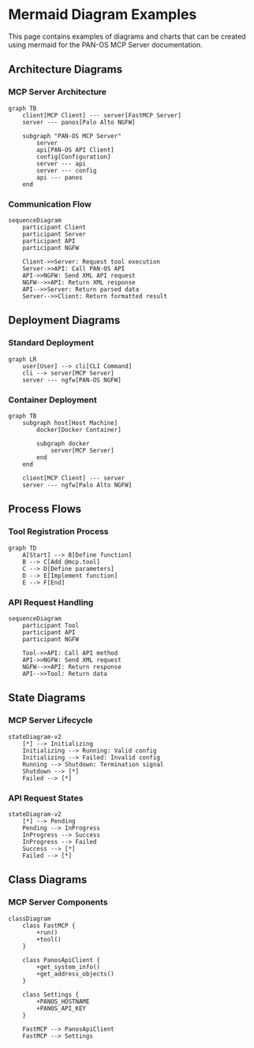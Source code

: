 # Mermaid Diagram Examples

This page contains examples of diagrams and charts that can be created using mermaid for the PAN-OS MCP Server documentation.

## Architecture Diagrams

### MCP Server Architecture

```mermaid
graph TB
    client[MCP Client] --- server[FastMCP Server]
    server --- panos[Palo Alto NGFW]
    
    subgraph "PAN-OS MCP Server"
        server
        api[PAN-OS API Client]
        config[Configuration]
        server --- api
        server --- config
        api --- panos
    end
```

### Communication Flow

```mermaid
sequenceDiagram
    participant Client
    participant Server
    participant API
    participant NGFW
    
    Client->>Server: Request tool execution
    Server->>API: Call PAN-OS API
    API->>NGFW: Send XML API request
    NGFW-->>API: Return XML response
    API-->>Server: Return parsed data
    Server-->>Client: Return formatted result
```

## Deployment Diagrams

### Standard Deployment

```mermaid
graph LR
    user[User] --> cli[CLI Command]
    cli --> server[MCP Server]
    server --- ngfw[PAN-OS NGFW]
```

### Container Deployment

```mermaid
graph TB
    subgraph host[Host Machine]
        docker[Docker Container]
        
        subgraph docker
            server[MCP Server]
        end
    end
    
    client[MCP Client] --- server
    server --- ngfw[Palo Alto NGFW]
```

## Process Flows

### Tool Registration Process

```mermaid
graph TD
    A[Start] --> B[Define function]
    B --> C[Add @mcp.tool]
    C --> D[Define parameters]
    D --> E[Implement function]
    E --> F[End]
```

### API Request Handling

```mermaid
sequenceDiagram
    participant Tool
    participant API
    participant NGFW
    
    Tool->>API: Call API method
    API->>NGFW: Send XML request
    NGFW-->>API: Return response
    API-->>Tool: Return data
```

## State Diagrams

### MCP Server Lifecycle

```mermaid
stateDiagram-v2
    [*] --> Initializing
    Initializing --> Running: Valid config
    Initializing --> Failed: Invalid config
    Running --> Shutdown: Termination signal
    Shutdown --> [*]
    Failed --> [*]
```

### API Request States

```mermaid
stateDiagram-v2
    [*] --> Pending
    Pending --> InProgress
    InProgress --> Success
    InProgress --> Failed
    Success --> [*]
    Failed --> [*]
```

## Class Diagrams

### MCP Server Components

```mermaid
classDiagram
    class FastMCP {
        +run()
        +tool()
    }
    
    class PanosApiClient {
        +get_system_info()
        +get_address_objects()
    }
    
    class Settings {
        +PANOS_HOSTNAME
        +PANOS_API_KEY
    }
    
    FastMCP --> PanosApiClient
    FastMCP --> Settings
```
